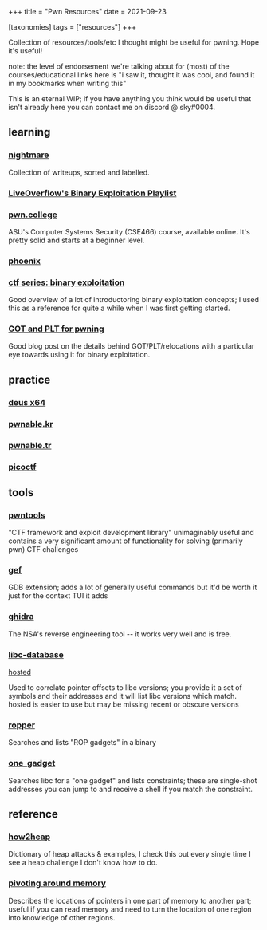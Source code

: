 +++
title = "Pwn Resources"
date = 2021-09-23

[taxonomies]
tags = ["resources"]
+++

Collection of resources/tools/etc I thought might be useful for pwning. Hope it's useful!

<!-- more -->

note: the level of endorsement we're talking about for (most) of the courses/educational links here is "i saw it, thought it was cool, and found it in my bookmarks when writing this"

This is an eternal WIP; if you have anything you think would be useful that isn't already here you can contact me on discord @ sky#0004. 

## learning

### [nightmare](https://guyinatuxedo.github.io/index.html)
Collection of writeups, sorted and labelled.

### [LiveOverflow's Binary Exploitation Playlist](https://www.youtube.com/watch?v=iyAyN3GFM7A&list=PLhixgUqwRTjxglIswKp9mpkfPNfHkzyeN)

### [pwn.college](https://pwn.college/)

ASU's Computer Systems Security (CSE466) course, available online. It's pretty solid and starts at a beginner level.

### [phoenix](https://exploit.education/phoenix/)

### [ctf series: binary exploitation](https://bitvijays.github.io/LFC-BinaryExploitation.html)

Good overview of a lot of introductoring binary exploitation concepts; I used this as a reference for quite a while when I was first getting started. 

### [GOT and PLT for pwning](https://systemoverlord.com/2017/03/19/got-and-plt-for-pwning.html)

Good blog post on the details behind GOT/PLT/relocations with a particular eye towards using it for binary exploitation.

## practice

### [deus x64](https://deusx64.ai/)

### [pwnable.kr](http://pwnable.kr/)

### [pwnable.tr](https://pwnable.tw/)

### [picoctf](https://picoctf.org/)

## tools

### [pwntools](https://github.com/Gallopsled/pwntools)

"CTF framework and exploit development library"
unimaginably useful and contains a very significant amount of functionality for solving (primarily pwn) CTF challenges

### [gef](https://github.com/hugsy/gef)

GDB extension; adds a lot of generally useful commands but it'd be worth it just for the context TUI it adds

### [ghidra](https://ghidra-sre.org/)

The NSA's reverse engineering tool -- it works very well and is free.

### [libc-database](https://github.com/niklasb/libc-database)
[hosted](https://libc.rip/)

Used to correlate pointer offsets to libc versions; you provide it a set of symbols and their addresses and it will list libc versions which match. hosted is easier to use but may be missing recent or obscure versions

### [ropper](https://github.com/sashs/Ropper)

Searches and lists "ROP gadgets" in a binary

### [one_gadget](https://github.com/david942j/one_gadget)

Searches libc for a "one gadget" and lists constraints; these are single-shot addresses you can jump to and receive a shell if you match the constraint. 

## reference

### [how2heap](https://github.com/shellphish/how2heap)

Dictionary of heap attacks & examples, I check this out every single time I see a heap challenge I don't know how to do. 

### [pivoting around memory](https://www.nickgregory.me/security/2019/04/06/pivoting-around-memory/)

Describes the locations of pointers in one part of memory to another part; useful if you can read memory and need to turn the location of one region into knowledge of other regions. 